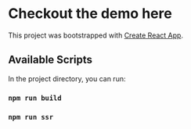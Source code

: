 # Checkout the demo here

This project was bootstrapped with [Create React App](https://github.com/facebook/create-react-app).

## Available Scripts

In the project directory, you can run:

### `npm run build`

### `npm run ssr`




